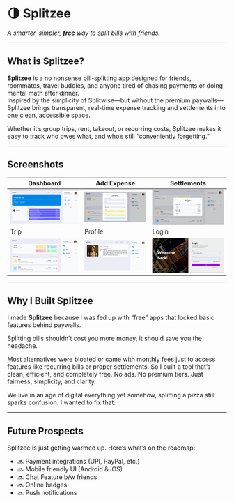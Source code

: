 # 🌗 Splitzee
_A smarter, simpler, **free** way to split bills with friends._

---

## What is Splitzee?

**Splitzee** is a no nonsense bill-splitting app designed for friends, roommates, travel buddies, and anyone tired of chasing payments or doing mental math after dinner.  
Inspired by the simplicity of Splitwise—but without the premium paywalls—Splitzee brings transparent, real-time expense tracking and settlements into one clean, accessible space.

Whether it’s group trips, rent, takeout, or recurring costs, Splitzee makes it easy to track who owes what, and who’s still “conveniently forgetting.”

---

## Screenshots

| Dashboard | Add Expense | Settlements |
|---|---|---|
| ![Dashboard](./assets/dashboard.jpg) | ![Add Expense](assets/addexpense.jpg) | ![Settlements](assets/totals.jpg) |
| Trip | Profile | Login |
| ![Dashboard](./assets/trip.jpg) | ![Add Expense](assets/profile.jpg) | ![Settlements](assets/login.jpg) |

---

## Why I Built Splitzee

I made **Splitzee** because I was fed up with “free” apps that locked basic features behind paywalls.

Splitting bills shouldn’t cost you more money, it should save you the headache.

Most alternatives were bloated or came with monthly fees just to access features like recurring bills or proper settlements. So I built a tool that’s clean, efficient, and completely free. No ads. No premium tiers. Just fairness, simplicity, and clarity.

We live in an age of digital everything yet somehow, splitting a pizza still sparks confusion. I wanted to fix that.

---

## Future Prospects

Splitzee is just getting warmed up. Here’s what’s on the roadmap:

- 🔜 Payment integrations (UPI, PayPal, etc.)
- 🔜 Mobile friendly UI (Android & iOS)
- 🔜 Chat Feature b/w friends
- 🔜 Online badges
- 🔜 Push notifications
